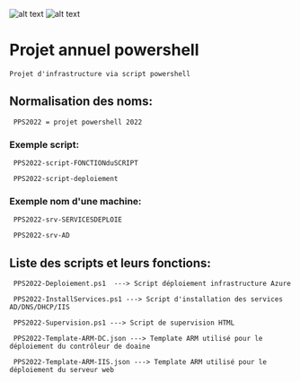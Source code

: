 
![alt text](https://raw.githubusercontent.com/Jonathan28260/ProjetAnnuel_Powershell/main/Logo/Logo_Sciences-U_Lyon.ico)
![alt text](https://raw.githubusercontent.com/Jonathan28260/ProjetAnnuel_Powershell/main/Logo/Logo_ESGI.ico)

# Projet annuel powershell
```
Projet d'infrastructure via script powershell 

```

## Normalisation des noms:
```
 PPS2022 = projet powershell 2022
```

### Exemple script:
```
 PPS2022-script-FONCTIONduSCRIPT
 
 PPS2022-script-deploiement
``` 

### Exemple nom d'une machine:
```
 PPS2022-srv-SERVICESDEPLOIE
 
 PPS2022-srv-AD
```
## Liste des scripts et leurs fonctions:
```
 PPS2022-Deploiement.ps1  ---> Script déploiement infrastructure Azure
 
 PPS2022-InstallServices.ps1 ---> Script d'installation des services AD/DNS/DHCP/IIS
 
 PPS2022-Supervision.ps1 ---> Script de supervision HTML
 
 PPS2022-Template-ARM-DC.json ---> Template ARM utilisé pour le déploiement du contrôleur de doaine
 
 PPS2022-Template-ARM-IIS.json ---> Template ARM utilisé pour le déploiement du serveur web
```

